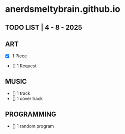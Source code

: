 # anerdsmeltybrain.github.io
 
## TODO LIST | 4 - 8 - 2025

## ART
- [x] 1 Piece
- [] 1 Request
## MUSIC
- [] 1 track
- [] 1 cover track
## PROGRAMMING
- [] 1 random program
